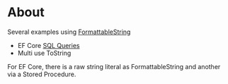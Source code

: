 ﻿# About

Several examples using [FormattableString](https://learn.microsoft.com/en-us/dotnet/api/system.formattablestring?view=net-8.0)

- EF Core [SQL Queries](https://learn.microsoft.com/en-us/ef/core/querying/sql-queries#basic-sql-queries)
- Multi use ToString

For EF Core, there is a raw string literal as FormattableString and another via a Stored Procedure.
